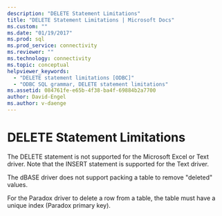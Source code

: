 ```yaml
---
description: "DELETE Statement Limitations"
title: "DELETE Statement Limitations | Microsoft Docs"
ms.custom: ""
ms.date: "01/19/2017"
ms.prod: sql
ms.prod_service: connectivity
ms.reviewer: ""
ms.technology: connectivity
ms.topic: conceptual
helpviewer_keywords: 
  - "DELETE statement limitations [ODBC]"
  - "ODBC SQL grammar, DELETE statement limitations"
ms.assetid: 084761fe-e65b-4f38-ba4f-69884b2a7700
author: David-Engel
ms.author: v-daenge
---
```

# DELETE Statement Limitations
The DELETE statement is not supported for the Microsoft Excel or Text driver. Note that the INSERT statement is supported for the Text driver.  
  
 The dBASE driver does not support packing a table to remove "deleted" values.  
  
 For the Paradox driver to delete a row from a table, the table must have a unique index (Paradox primary key).
